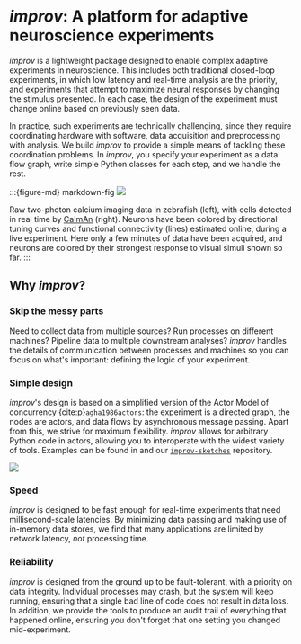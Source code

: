 # _improv_: A platform for adaptive neuroscience experiments


_improv_ is a lightweight package designed to enable complex adaptive experiments in neuroscience. This includes both traditional closed-loop experiments, in which low latency and real-time analysis are the priority, and experiments that attempt to maximize neural responses by changing the stimulus presented. In each case, the design of the experiment must change online based on previously seen data.

In practice, such experiments are technically challenging, since they require coordinating hardware with software, data acquisition and preprocessing with analysis. We build _improv_ to provide a simple means of tackling these coordination problems. In _improv_, you specify your experiment as a data flow graph, write simple Python classes for each step, and we handle the rest. 

:::{figure-md} markdown-fig
![](https://dibs-web01.vm.duke.edu/pearson/assets/videos/zebrafish/improvGif.gif)

Raw two-photon calcium imaging data in zebrafish (left), with cells detected in real time by [CaImAn](https://github.com/flatironinstitute/CaImAn) (right). Neurons have been colored by directional tuning curves and functional connectivity (lines) estimated online, during a live experiment. Here only a few minutes of data have been acquired, and neurons are colored by their strongest response to visual simuli shown so far.
:::

## Why _improv_?

### Skip the messy parts
Need to collect data from multiple sources? Run processes on different machines? Pipeline data to multiple downstream analyses? _improv_ handles the details of communication between processes and machines so you can focus on what's important: defining the logic of your experiment. 

### Simple design
_improv_'s design is based on a simplified version of the Actor Model of concurrency {cite:p}`agha1986actors`: the experiment is a directed graph, the nodes are actors, and data flows by asynchronous message passing. Apart from this, we strive for maximum flexibility. _improv_ allows for arbitrary Python code in actors, allowing you to interoperate with the widest variety of tools. Examples can be found in [](page:demos) and our [`improv-sketches`](https://github.com/project-improv/improv-sketches) repository.

![](https://dibs-web01.vm.duke.edu/pearson/assets/images/zebrafish/actor_model.png)

### Speed
_improv_ is designed to be fast enough for real-time experiments that need millisecond-scale latencies. By minimizing data passing and making use of in-memory data stores, we find that many applications are limited by network latency, _not_ processing time.

### Reliability
_improv_ is designed from the ground up to be fault-tolerant, with a priority on data integrity. Individual processes may crash, but the system will keep running, ensuring that a single bad line of code does not result in data loss. In addition, we provide the tools to produce an audit trail of everything that happened online, ensuring you don't forget that one setting you changed mid-experiment.

<!-- ```{bibliography}
``` -->